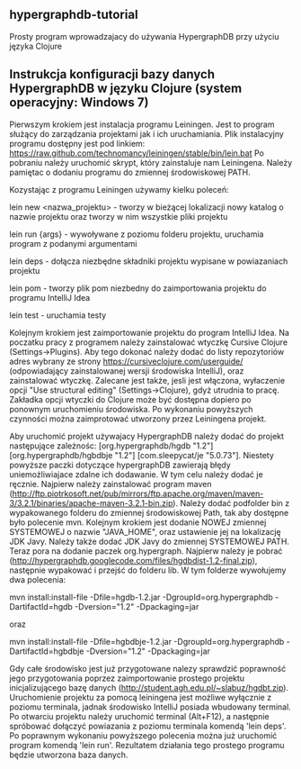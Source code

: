 ﻿## hypergraphdb-tutorial

Prosty program wprowadzajacy do używania HypergraphDB przy użyciu języka Clojure


## Instrukcja konfiguracji bazy danych HypergraphDB w języku Clojure (system operacyjny: Windows 7)

Pierwszym krokiem jest instalacja programu Leiningen. Jest to program służący do zarządzania projektami jak i ich uruchamiania. Plik instalacyjny programu dostępny jest pod linkiem: https://raw.github.com/technomancy/leiningen/stable/bin/lein.bat Po pobraniu należy uruchomić skrypt, który zainstaluje nam Leiningena. Należy pamiętac o dodaniu programu do zmiennej środowiskowej PATH.

Kozystając z programu Leiningen używamy kielku poleceń:

lein new <nazwa_projektu> - tworzy w bieżącej lokalizacji nowy katalog o nazwie projektu oraz tworzy w nim wszystkie pliki projektu

lein run {args} - wywoływane z poziomu folderu projektu, uruchamia program z podanymi argumentami

lein deps - dołącza niezbędne składniki projektu wypisane w powiazaniach projektu

lein pom - tworzy plik pom niezbedny do zaimportowania projektu do programu IntelliJ Idea

lein test - uruchamia testy

Kolejnym krokiem jest zaimportowanie projektu do program IntelliJ Idea. Na poczatku pracy z programem należy zainstalować wtyczkę Cursive Clojure (Settings->Plugins). Aby tego dokonać należy dodać do listy repozytoriów adres wybrany ze strony https://cursiveclojure.com/userguide/ (odpowiadający zainstalowanej wersji środowiska IntelliJ), oraz zainstalować wtyczkę. Zalecane jest także, jesli jest włączona,  wyłaczenie opcji "Use structural editing" (Settings->Clojure), gdyż utrudnia to pracę. Zakładka opcji wtyczki do Clojure może być dostępna dopiero po ponownym uruchomieniu środowiska. Po wykonaniu powyższych czynności można zaimprotować utworzony przez Leiningena projekt.

Aby uruchomić projekt używajacy HypergraphDB należy dodać do projekt następujące zależnośc: [org.hypergraphdb/hgdb "1.2"] [org.hypergraphdb/hgbdbje "1.2"] [com.sleepycat/je "5.0.73"]. Niestety powyższe paczki dotyczące hypergraphDB zawierają błędy uniemożliwiajace zdalne ich dodawanie. W tym celu należy dodać je ręcznie. Najpierw należy zainstalować program maven (http://ftp.piotrkosoft.net/pub/mirrors/ftp.apache.org/maven/maven-3/3.2.1/binaries/apache-maven-3.2.1-bin.zip). Należy dodać podfolder bin z wypakowanego folderu do zmiennej środowiskowej Path, tak aby dostępne było polecenie mvn. Kolejnym krokiem jest dodanie NOWEJ zmiennej SYSTEMOWEJ o nazwie "JAVA_HOME", oraz ustawienie jej na lokalizację JDK Javy. Należy także dodać JDK Javy do zmiennej SYSTEMOWEJ PATH. Teraz pora na dodanie paczek org.hypergraph. Najpierw należy je pobrać (http://hypergraphdb.googlecode.com/files/hgdbdist-1.2-final.zip), następnie wypakować i przejść do folderu lib. W tym folderze wywołujemy dwa polecenia:

mvn install:install-file -Dfile=hgdb-1.2.jar -DgroupId=org.hypergraphdb -DartifactId=hgdb -Dversion="1.2" -Dpackaging=jar

oraz

mvn install:install-file -Dfile=hgbdbje-1.2.jar -DgroupId=org.hypergraphdb -DartifactId=hgbdbje -Dversion="1.2" -Dpackaging=jar

Gdy całe środowisko jest już przygotowane nalezy sprawdzić poprawność jego przygotowania poprzez zaimportowanie prostego projektu inicjalizującego bazę danych (http://student.agh.edu.pl/~slabuz/hgdbt.zip). Uruchomienie projektu za pomocą leiningena jest możliwe wyłącznie z poziomu terminala, jadnak środowisko IntelliJ posiada wbudowany terminal. Po otwarciu projektu należy uruchomić terminal (Alt+F12), a następnie spróbować dołączyć powiazania z poziomu terminala komendą 'lein deps'. Po poprawnym wykonaniu powyższego polecenia można już uruchomić program komendą 'lein run'. Rezultatem działania tego prostego programu będzie utworzona baza danych.